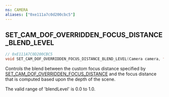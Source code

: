 ```yaml
---
ns: CAMERA
aliases: ["0xe111a7c0d200cbc5"]
---
```

## SET_CAM_DOF_OVERRIDDEN_FOCUS_DISTANCE_BLEND_LEVEL

```c
// 0xE111A7C0D200CBC5
void SET_CAM_DOF_OVERRIDDEN_FOCUS_DISTANCE_BLEND_LEVEL(Camera camera, float blendLevel);
```

Controls the blend between the custom focus distance specified by [SET_CAM_DOF_OVERRIDDEN_FOCUS_DISTANCE](#_0xF55E4046F6F831DC) and the focus distance that is computed based upon the depth of the scene.

The valid range of 'blendLevel' is 0.0 to 1.0.

